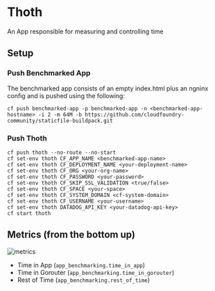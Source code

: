 # Thoth
An App responsible for measuring and controlling time

## Setup


### Push Benchmarked App

The benchmarked app consists of an empty index.html plus an ngninx config and is pushed using the following:
```
cf push benchmarked-app -p benchmarked-app -n <benchmarked-app-hostname> -i 2 -m 64M -b https://github.com/cloudfoundry-community/staticfile-buildpack.git
```

### Push Thoth

```
cf push thoth --no-route --no-start
cf set-env thoth CF_APP_NAME <benchmarked-app-name>
cf set-env thoth CF_DEPLOYMENT_NAME <your-deployment-name>
cf set-env thoth CF_ORG <your-org-name>
cf set-env thoth CF_PASSWORD <your-password>
cf set-env thoth CF_SKIP_SSL_VALIDATION <true/false>
cf set-env thoth CF_SPACE <your-space>
cf set-env thoth CF_SYSTEM_DOMAIN <cf-system-domain>
cf set-env thoth CF_USERNAME <your-username>
cf set-env thoth DATADOG_API_KEY <your-datadog-api-key>
cf start thoth
```

## Metrics (from the bottom up)

![metrics](https://cloud.githubusercontent.com/assets/223760/6404049/d3c167c8-bdc8-11e4-8a15-11cfed863565.png)

* Time in App (`app_benchmarking.time_in_app`)
* Time in Gorouter (`app_benchmarking.time_in_gorouter`)
* Rest of Time (`app_benchmarking.rest_of_time`)
